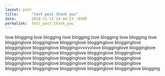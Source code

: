```yaml
---
layout: post
title:      "test post thank you"
date:       2018-11-15 14:44:23 -0500
permalink:  test_post_thank_you
---
```


love blogging love blogging love blogging love blogging love blogging  love blogginglove blogginglove blogginglove blogginglove blogginglove blogginglove blogginglove bloggingvvvvvvlove blogginglove blogginglove blogginglove blogginglove blogginglove blogginglove blogginglove blogginglove blogginglove blogginglove blogginglove blogginglove blogginglove blogginglove blogginglove blogginglove blogginglove blogginglove blogginglove blogginglove blogginglove blogginglove blogging
